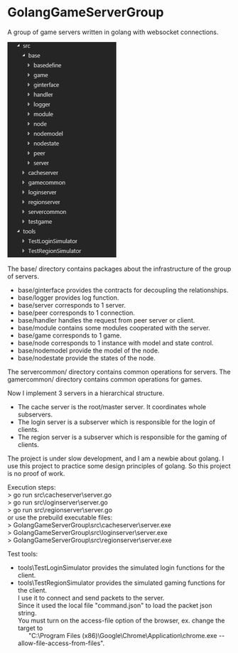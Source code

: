 # GolangGameServerGroup
A group of game servers written in golang with websocket connections.

[![directory-tree-print](./projecttree.png)](https://github.com/s9256001/GolangGameServerGroup)

The base/ directory contains packages about the infrastructure of the group of servers.
* base/ginterface provides the contracts for decoupling the relationships.
* base/logger provides log function.
* base/server corresponds to 1 server.
* base/peer corresponds to 1 connection.
* base/handler handles the request from peer server or client.
* base/module contains some modules cooperated with the server.
* base/game corresponds to 1 game.
* base/node corresponds to 1 instance with model and state control.
* base/nodemodel provide the model of the node.
* base/nodestate provide the states of the node.

The servercommon/ directory contains common operations for servers.
The gamercommon/ directory contains common operations for games.

Now I implement 3 servers in a hierarchical structure.
* The cache server is the root/master server. It coordinates whole subservers.
* The login server is a subserver which is responsible for the login of clients.
* The region server is a subserver which is responsible for the gaming of clients.

The project is under slow development, and I am a newbie about golang. I use this project to practice some design principles of golang. So this project is no proof of work.

Execution steps:  
    > go run src\cacheserver\server.go  
    > go run src\loginserver\server.go  
    > go run src\regionserver\server.go  
    or use the prebuild executable files:  
    > GolangGameServerGroup\src\cacheserver\server.exe  
    > GolangGameServerGroup\src\loginserver\server.exe  
    > GolangGameServerGroup\src\regionserver\server.exe  

Test tools:
* tools\TestLoginSimulator provides the simulated login functions for the client.  
* tools\TestRegionSimulator provides the simulated gaming functions for the client.  
I use it to connect and send packets to the server.  
Since it used the local file "command.json" to load the packet json string.  
You must turn on the access-file option of the browser, ex. change the target to  
&nbsp;&nbsp;&nbsp;&nbsp;&nbsp;&nbsp;"C:\Program Files (x86)\Google\Chrome\Application\chrome.exe --allow-file-access-from-files".  
